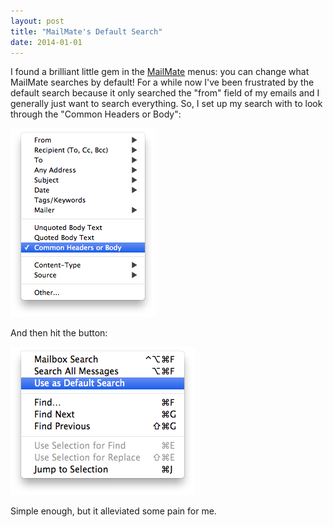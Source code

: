```yaml
---
layout: post
title: "MailMate's Default Search"
date: 2014-01-01
---
```


I found a brilliant little gem in the [MailMate](http://freron.com) menus: you can change what MailMate searches by default! For a while now I've been frustrated by the default search because it only searched the "from" field of my emails and I generally just want to search everything. So, I set up my search with to look through the "Common Headers or Body":

![Screenshot showing the searchable fields](/assets/search-dropdown.png "Common Headers or Body is the way to go")

And then hit the button:

![Screenshot showing menu item to make a search the default](/assets/search-default.png "Set it as the default")

Simple enough, but it alleviated some pain for me.